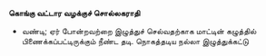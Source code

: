 **கொங்கு வட்டார வழக்குச் சொல்லகராதி**
- வண்டி; ஏர் போன்றவற்றை இழுத்துச் செல்வதற்காக மாட்டின் கழுத்தில் பிணைக்கப்பட்டிருக்கும் நீண்ட தடி. நொகத்தடிய நல்லா இழுத்துக்கட்டு

